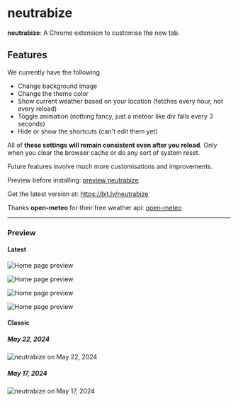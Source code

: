 # neutrabize

**neutrabize**: A Chrome extension to customise the new tab.

## Features

We currently have the following

- Change background image
- Change the theme color
- Show current weather based on your location (fetches every hour, not every reload)
- Toggle animation (nothing fancy, just a meteor like div falls every 3 seconds)
- Hide or show the shortcuts (can't edit them yet)

All of **these settings will remain consistent even after you reload**. Only when you clear the browser cache or do any sort of system reset.

Future features involve much more customisations and improvements.

Preview before installing: [preview neutrabize](https://najmiter.github.io/neutrabize/)

Get the latest version at: https://bit.ly/neutrabize

Thanks **open-meteo** for their free weather api:
<a href="https://open-meteo.com/">open-meteo</a>

---

### Preview

#### Latest

![Home page preview](https://lh3.googleusercontent.com/vNZldmLIt082vw1GXHZGVTwn0HMCEzfkJgPly-kw8nNpZnJElk5sFkcLxiS-kreqp44PCP7pEedJOMfDwJ7TdeDe=w1280-h800)

![Home page preview](https://lh3.googleusercontent.com/vGSDu6k6o6JGJD5NsEk9QQcwHlyipknbvUGW9q7xpX1ef2cRW1q3cnk5I-YJOcomn25GpJXdeyj4FwL58lamAasTZTM=w1280-h800)

![Home page preview](https://lh3.googleusercontent.com/yde-hlHa8YRN-CTto-12NV9Czc09XhcCy79iL41ld5ha4EqWTMyBowlE6F2vp90dXla1ZFPBbw0m5FCacP2ilf0OLw=w1280-h800)

![Home page preview](https://lh3.googleusercontent.com/oesHHvKyDAs9WFymRMLD6cvD3lrJIEM6TS2-9Ib1cHyBmd9FSwbxlIqI5OOj1OqMLnISUksaUbzJcAtLU9bwrB8e=w1280-h800)

#### Classic

##### May 22, 2024

![neutrabize on May 22, 2024](https://lh3.googleusercontent.com/HshImbRCT2-IEx0FGDH135xLiU0_3PLGgndAH5nAqkA2WQ3xqQ9a9VxTnSw7lJisQR0jhdC1PvaAAMcYhnmRYm2s=w1280-h800-rw)

##### May 17, 2024

![neutrabize on May 17, 2024](https://lh3.googleusercontent.com/xwFA33PjI9R3qr-7Epn8lBS177u9oOnHe7FF3KllpxV8kiqN3DQZcJK7242dxKA7-sQY6JM3wsa8BTl4CjwDipruAA=w1280-h800-rw)
